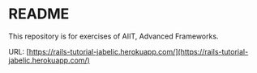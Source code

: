 # README

This repository is for exercises of AIIT, Advanced Frameworks.


URL: [https://rails-tutorial-jabelic.herokuapp.com/](https://rails-tutorial-jabelic.herokuapp.com/)